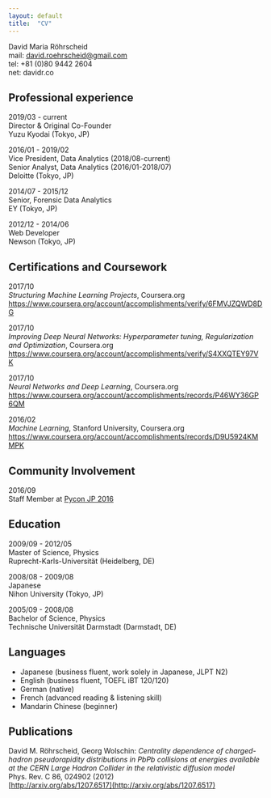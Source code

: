 ```yaml
---
layout: default
title:  "CV"
---
```

David Maria Röhrscheid  
mail: david.roehrscheid@gmail.com  
tel: +81 (0)80 9442 2604  
net: davidr.co

## Professional experience

2019/03 - current  
Director & Original Co-Founder   
Yuzu Kyodai (Tokyo, JP)

2016/01 - 2019/02  
Vice President, Data Analytics (2018/08-current)  
Senior Analyst, Data Analytics (2016/01-2018/07)  
Deloitte (Tokyo, JP)

2014/07 - 2015/12  
Senior, Forensic Data Analytics  
EY (Tokyo, JP)

2012/12 - 2014/06  
Web Developer  
Newson (Tokyo, JP)

## Certifications and Coursework

2017/10  
*Structuring Machine Learning Projects*, Coursera.org  
[https://www.coursera.org/account/accomplishments/verify/6FMVJZQWD8DG ](https://www.coursera.org/account/accomplishments/verify/6FMVJZQWD8DG)

2017/10  
*Improving Deep Neural Networks: Hyperparameter tuning, Regularization and Optimization*, Coursera.org  
[https://www.coursera.org/account/accomplishments/verify/S4XXQTEY97VK ](https://www.coursera.org/account/accomplishments/verify/S4XXQTEY97VK)

2017/10  
*Neural Networks and Deep Learning*, Coursera.org  
[https://www.coursera.org/account/accomplishments/records/P46WY36GP6QM ](https://www.coursera.org/account/accomplishments/records/P46WY36GP6QM)

2016/02  
*Machine Learning*, Stanford University, Coursera.org  
[https://www.coursera.org/account/accomplishments/records/D9U5924KMMPK ](https://www.coursera.org/account/accomplishments/records/D9U5924KMMPK)  

## Community Involvement

2016/09  
Staff Member at [Pycon JP 2016](https://pycon.jp/2016/ja/about/staff-list/)

## Education

2009/09 - 2012/05  
Master of Science, Physics  
Ruprecht-Karls-Universität (Heidelberg, DE)

2008/08 - 2009/08  
Japanese  
Nihon University (Tokyo, JP)

2005/09 - 2008/08  
Bachelor of Science, Physics  
Technische Universität Darmstadt (Darmstadt, DE)

## Languages

* Japanese (business fluent, work solely in Japanese, JLPT N2)
* English (business fluent, TOEFL iBT 120/120)
* German (native)
* French (advanced reading & listening skill)
* Mandarin Chinese (beginner)

## Publications

David M. Röhrscheid, Georg Wolschin:
*Centrality dependence of charged-hadron pseudorapidity
distributions in PbPb collisions at energies available at the CERN Large Hadron Collider in the
relativistic diffusion model*  
Phys. Rev. C 86, 024902 (2012)  
[http://arxiv.org/abs/1207.6517](http://arxiv.org/abs/1207.6517)
